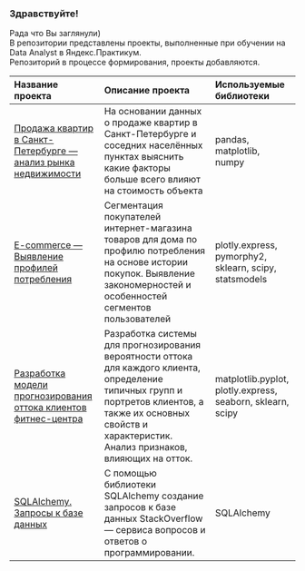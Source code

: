 ### Здравствуйте!  
Рада что Вы заглянули)  
В репозитории представлены проекты, выполненные при обучении на Data Analyst в Яндекс.Практикум.  
Репозиторий в процессе формирования, проекты добавляются.


|Название проекта | Описание проекта    |  Используемые библиотеки |
|:-----|:-------|:-----------|
| [Продажа квартир в Санкт-Петербурге — анализ рынка недвижимости](https://github.com/nastisea/yandex_projects/tree/main/1Proj_real_estate) | На основании данных о продаже квартир в Санкт-Петербурге и соседних населённых пунктах выяснить какие факторы больше всего влияют на стоимость объекта| pandas, matplotlib, numpy |
| [E-commerce — Выявление профилей потребления](https://github.com/nastisea/yandex_projects/tree/main/E-com) | Сегментация покупателей интернет-магазина товаров для дома по профилю потребления на основе истории покупок. Выявление закономерностей и особенностей сегментов пользователей | plotly.express,  pymorphy2,  sklearn,  scipy, statsmodels|
|[Разработка модели прогнозирования оттока клиентов фитнес-центра](https://github.com/nastisea/yandex_projects/tree/main/gym_ml)| Разработка системы для прогнозирования вероятности оттока для каждого клиента, определение типичных групп и  портретов клиентов, а также их основных свойств и характеристик. Анализ признаков, влияющих на отток.| matplotlib.pyplot, plotly.express, seaborn, sklearn, scipy |
|[SQLAlchemy. Запросы к базе данных](https://github.com/nastisea/yandex_projects/tree/main/SQL_StackOverflow)| С помощью библиотеки SQLAlchemy создание запросов к базе данных StackOverflow — сервиса вопросов и ответов о программировании.| SQLAlchemy |


